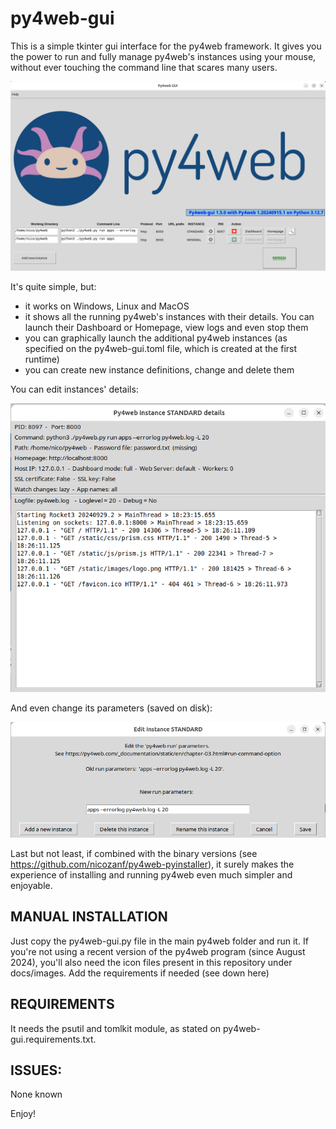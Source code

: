 # py4web-gui

This is a simple tkinter gui interface for the py4web framework. It gives you the power to run and fully manage py4web's instances
using your mouse, without ever touching the command line that scares many users.

![Alt text](./screenshots/main.png?raw=true "Main window") 


It's quite simple, but:

 * it works on Windows, Linux and MacOS
 * it shows all the running py4web's instances with their details. You can launch their Dashboard or Homepage, view logs and even stop them
 * you can graphically launch the additional py4web instances (as specified on the py4web-gui.toml file, which is created at the first runtime)
 * you can create new instance definitions, change and delete them
 

You can edit instances' details:

![Alt text](./screenshots/details.png?raw=true "Main window") 

And even change its parameters (saved on disk):


![Alt text](./screenshots/edit.png?raw=true "Main window") 


Last but not least, if combined with the binary versions (see https://github.com/nicozanf/py4web-pyinstaller), it surely makes the experience of installing and
running py4web even much simpler and enjoyable.


## MANUAL INSTALLATION

Just copy the py4web-gui.py file in the main py4web folder and run it. If you're not using a recent version of the py4web program (since August 2024), you'll also
need the icon files present in this repository under docs/images. Add the requirements if needed (see down here)

## REQUIREMENTS

It needs the psutil and tomlkit module, as stated on py4web-gui.requirements.txt.

## ISSUES:

None known



Enjoy!



